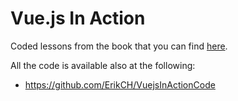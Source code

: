 # Vue.js In Action

Coded lessons from the book that you can find [here](https://www.manning.com/books/vue-js-in-action).

All the code is available also at the following: 

- https://github.com/ErikCH/VuejsInActionCode
